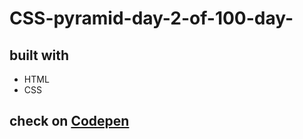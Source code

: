 # CSS-pyramid-day-2-of-100-day-
 
## built with 
- HTML 
- CSS
## check on [Codepen](https://codepen.io/joshuaokaka/pen/poVwWZN)
